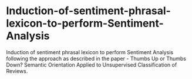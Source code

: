 # Induction-of-sentiment-phrasal-lexicon-to-perform-Sentiment-Analysis
Induction of sentiment phrasal lexicon to perform Sentiment Analysis following the approach as described in the paper - Thumbs Up or Thumbs Down? Semantic Orientation Applied to Unsupervised Classification of Reviews.
